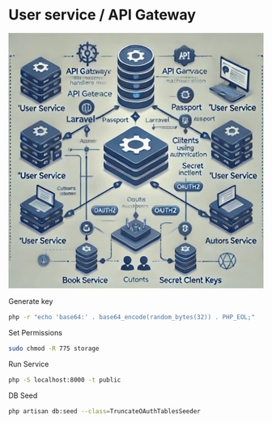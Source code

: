 # User service / API Gateway

<img src="./public/imgs/x1.webp" alt="x1microservices" />

Generate key
```sh
php -r "echo 'base64:' . base64_encode(random_bytes(32)) . PHP_EOL;"
```

Set Permissions
```sh
sudo chmod -R 775 storage
```

Run Service
```sh
php -S localhost:8000 -t public
```

DB Seed
```sh
php artisan db:seed --class=TruncateOAuthTablesSeeder
```

